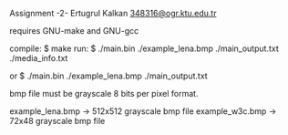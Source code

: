 Assignment -2-
Ertugrul Kalkan
348316@ogr.ktu.edu.tr

requires GNU-make and GNU-gcc

compile:
    $ make
run:
    $ ./main.bin ./example_lena.bmp ./main_output.txt ./media_info.txt

or
    $ ./main.bin ./example_lena.bmp ./main_output.txt

bmp file must be grayscale 8 bits per pixel format.

example_lena.bmp -> 512x512 grayscale bmp file
example_w3c.bmp  -> 72x48 grayscale bmp file